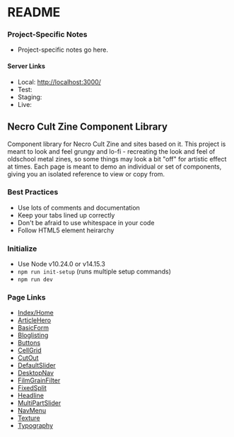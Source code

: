 # README #

### Project-Specific Notes ###
* Project-specific notes go here.

#### Server Links ####
* Local: [http://localhost:3000/](http://localhost:3000/)
* Test: 
* Staging: 
* Live: 

## Necro Cult Zine Component Library ##
Component library for Necro Cult Zine and sites based on it.  This project is meant to look and feel grungy and lo-fi - recreating the look and feel of oldschool metal zines, so some things may look a bit "off" for artistic effect at times. Each page is meant to demo an individual or set of components, giving you an isolated reference to view or copy from.


### Best Practices ###
* Use lots of comments and documentation
* Keep your tabs lined up correctly
* Don't be afraid to use whitespace in your code
* Follow HTML5 element heirarchy


### Initialize ###
* Use Node v10.24.0 or v14.15.3
* `npm run init-setup` (runs multiple setup commands)
* `npm run dev`


### Page Links ###
* [Index/Home](http://localhost:3000/)
* [ArticleHero](http://localhost:3000/ArticleHero)
* [BasicForm](http://localhost:3000/BasicForm)
* [Bloglisting](http://localhost:3000/Bloglisting)
* [Buttons](http://localhost:3000/Buttons)
* [CellGrid](http://localhost:3000/CellGrid)
* [CutOut](http://localhost:3000/CutOut)
* [DefaultSlider](http://localhost:3000/DefaultSlider)
* [DesktopNav](http://localhost:3000/DesktopNav)
* [FilmGrainFilter](http://localhost:3000/FilmGrainFilter)
* [FixedSplit](http://localhost:3000/FixedSplit)
* [Headline](http://localhost:3000/Headline)
* [MultiPartSlider](http://localhost:3000/MultiPartSlider)
* [NavMenu](http://localhost:3000/NavMenu)
* [Texture](http://localhost:3000/Texture)
* [Typography](http://localhost:3000/Typography)